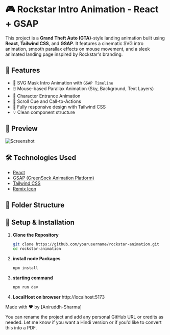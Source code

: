 # 🎮 Rockstar Intro Animation - React + GSAP

This project is a **Grand Theft Auto (GTA)**-style landing animation built using **React**, **Tailwind CSS**, and **GSAP**. It features a cinematic SVG intro animation, smooth parallax effects on mouse movement, and a sleek animated landing page inspired by Rockstar's branding.

## 🚀 Features

- 🎥 SVG Mask Intro Animation with `GSAP Timeline`
- 🖱️ Mouse-based Parallax Animation (Sky, Background, Text Layers)
- 🧍 Character Entrance Animation
- 📜 Scroll Cue and Call-to-Actions
- 📄 Fully responsive design with Tailwind CSS
- 💡 Clean component structure

## 📸 Preview

![Screenshot](./preview.png) <!-- Add a screenshot file named preview.png in your root folder -->

## 🛠️ Technologies Used

- [React](https://reactjs.org/)
- [GSAP (GreenSock Animation Platform)](https://greensock.com/gsap/)
- [Tailwind CSS](https://tailwindcss.com/)
- [Remix Icon](https://remixicon.com/)

## 📁 Folder Structure


## 🔧 Setup & Installation

1. **Clone the Repository**
   ```bash
   git clone https://github.com/yourusername/rockstar-animation.git
   cd rockstar-animation

2. **install node Packages**
     ```bash
     npm install

3. **starting command**
     ```bash
     npm run dev

4. **LocalHost on browser**
     http://localhost:5173



Made with ❤️ by [Aniruddh-Sharma]

You can rename the project and add any personal GitHub URL or credits as needed. Let me know if you want a Hindi version or if you'd like to convert this into a PDF.
